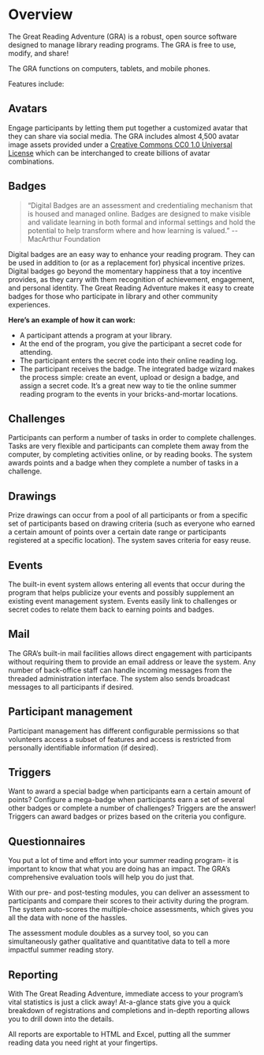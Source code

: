 # Overview

The Great Reading Adventure (GRA) is a robust, open source software designed to manage library reading programs. The GRA is free to use, modify, and share!

The GRA functions on computers, tablets, and mobile phones.

Features include:

## Avatars

Engage participants by letting them put together a customized avatar that they can share via social media. The GRA includes almost 4,500 avatar image assets provided under a [Creative Commons CC0 1.0 Universal License](http://creativecommons.org/publicdomain/zero/1.0/legalcode) which can be interchanged to create billions of avatar combinations.

## Badges

> “Digital Badges are an assessment and credentialing mechanism that is housed and managed online. Badges are designed to make visible and validate learning in both formal and informal settings and hold the potential to help transform where and how learning is valued.”
> -- MacArthur Foundation

Digital badges are an easy way to enhance your reading program. They can be used in addition to (or as a replacement for) physical incentive prizes. Digital badges go beyond the momentary happiness that a toy incentive provides, as they carry with them recognition of achievement, engagement, and personal identity. The Great Reading Adventure makes it easy to create badges for those who participate in library and other community experiences.

**Here’s an example of how it can work:**

- A participant attends a program at your library.
- At the end of the program, you give the participant a secret code for attending.
- The participant enters the secret code into their online reading log.
- The participant receives the badge.
  The integrated badge wizard makes the process simple: create an event, upload or design a badge, and assign a secret code. It’s a great new way to tie the online summer reading program to the events in your bricks-and-mortar locations.

## Challenges

Participants can perform a number of tasks in order to complete challenges. Tasks are very flexible and participants can complete them away from the computer, by completing activities online, or by reading books. The system awards points and a badge when they complete a number of tasks in a challenge.

## Drawings

Prize drawings can occur from a pool of all participants or from a specific set of participants based on drawing criteria (such as everyone who earned a certain amount of points over a certain date range or participants registered at a specific location). The system saves criteria for easy reuse.

## Events

The built-in event system allows entering all events that occur during the program that helps publicize your events and possibly supplement an existing event management system. Events easily link to challenges or secret codes to relate them back to earning points and badges.

## Mail

The GRA’s built-in mail facilities allows direct engagement with participants without requiring them to provide an email address or leave the system. Any number of back-office staff can handle incoming messages from the threaded administration interface. The system also sends broadcast messages to all participants if desired.

## Participant management

Participant management has different configurable permissions so that volunteers access a subset of features and access is restricted from personally identifiable information (if desired).

## Triggers

Want to award a special badge when participants earn a certain amount of points? Configure a mega-badge when participants earn a set of several other badges or complete a number of challenges? Triggers are the answer! Triggers can award badges or prizes based on the criteria you configure.

## Questionnaires

You put a lot of time and effort into your summer reading program- it is important to know that what you are doing has an impact. The GRA’s comprehensive evaluation tools will help you do just that.

With our pre- and post-testing modules, you can deliver an assessment to participants and compare their scores to their activity during the program. The system auto-scores the multiple-choice assessments, which gives you all the data with none of the hassles.

The assessment module doubles as a survey tool, so you can simultaneously gather qualitative and quantitative data to tell a more impactful summer reading story.

## Reporting

With The Great Reading Adventure, immediate access to your program’s vital statistics is just a click away! At-a-glance stats give you a quick breakdown of registrations and completions and in-depth reporting allows you to drill down into the details.

All reports are exportable to HTML and Excel, putting all the summer reading data you need right at your fingertips.
